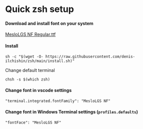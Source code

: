 # Quick zsh setup
#### Download and install font on your system
[MesloLGS NF Regular.ttf](https://github.com/denis-ilchishin/zsh/blob/main/MesloLGS%20NF%20Regular.ttf?raw=true)
#### Install
```
sh -c "$(wget -O- https://raw.githubusercontent.com/denis-ilchishin/zsh/main/install.sh)"
```
Change default terminal
```
chsh -s $(which zsh)
```
#### Change font in vscode settings
```
"terminal.integrated.fontFamily": "MesloLGS NF"
```
#### Change font in Windows Terminal settings (`profiles.defaults`)
```
"fontFace": "MesloLGS NF"
```

